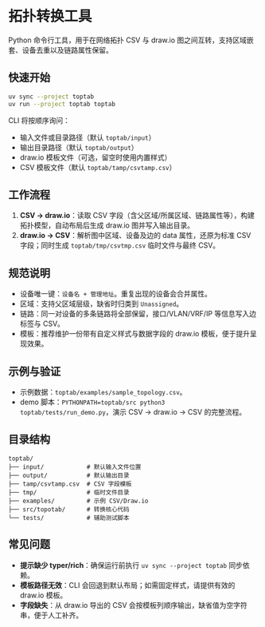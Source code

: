 # 拓扑转换工具

Python 命令行工具，用于在网络拓扑 CSV 与 draw.io 图之间互转，支持区域嵌套、设备去重以及链路属性保留。

## 快速开始

```bash
uv sync --project toptab
uv run --project toptab toptab
```

CLI 将按顺序询问：
- 输入文件或目录路径（默认 `toptab/input`）
- 输出目录路径（默认 `toptab/output`）
- draw.io 模板文件（可选，留空时使用内置样式）
- CSV 模板文件（默认 `toptab/tamp/csvtamp.csv`）

## 工作流程

1. **CSV → draw.io**：读取 CSV 字段（含父区域/所属区域、链路属性等），构建拓扑模型，自动布局后生成 draw.io 图并写入输出目录。
2. **draw.io → CSV**：解析图中区域、设备及边的 data 属性，还原为标准 CSV 字段；同时生成 `toptab/tmp/csvtmp.csv` 临时文件与最终 CSV。

## 规范说明

- 设备唯一键：`设备名 + 管理地址`。重复出现的设备会合并属性。
- 区域：支持父区域层级，缺省时归类到 `Unassigned`。
- 链路：同一对设备的多条链路将全部保留，接口/VLAN/VRF/IP 等信息写入边标签与 CSV。
- 模板：推荐维护一份带有自定义样式与数据字段的 draw.io 模板，便于提升呈现效果。

## 示例与验证

- 示例数据：`toptab/examples/sample_topology.csv`。
- demo 脚本：`PYTHONPATH=toptab/src python3 toptab/tests/run_demo.py`，演示 CSV → draw.io → CSV 的完整流程。

## 目录结构

```
toptab/
├── input/            # 默认输入文件位置
├── output/           # 默认输出目录
├── tamp/csvtamp.csv  # CSV 字段模板
├── tmp/              # 临时文件目录
├── examples/         # 示例 CSV/Draw.io
├── src/topotab/      # 转换核心代码
└── tests/            # 辅助测试脚本
```

## 常见问题

- **提示缺少 typer/rich**：确保运行前执行 `uv sync --project toptab` 同步依赖。
- **模板路径无效**：CLI 会回退到默认布局；如需固定样式，请提供有效的 draw.io 模板。
- **字段缺失**：从 draw.io 导出的 CSV 会按模板列顺序输出，缺省值为空字符串，便于人工补齐。
